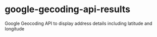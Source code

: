 # google-gecoding-api-results
 Google Geocoding API to display address details including latitude and longitude
